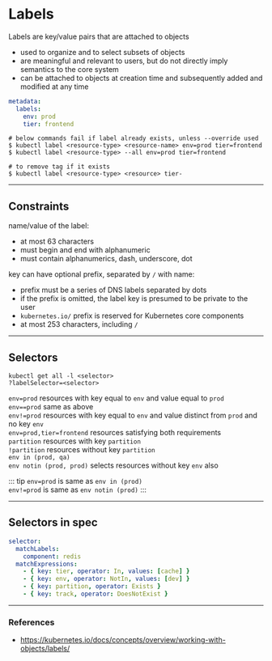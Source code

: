# Labels

Labels are key/value pairs that are attached to objects
* used to organize and to select subsets of objects
* are meaningful and relevant to users, but do not directly imply semantics to the core system
* can be attached to objects at creation time and subsequently added and modified at any time

```yaml
metadata:
  labels:
    env: prod
    tier: frontend
```

```
# below commands fail if label already exists, unless --override used
$ kubectl label <resource-type> <resource-name> env=prod tier=frontend
$ kubectl label <resource-type> --all env=prod tier=frontend

# to remove tag if it exists
$ kubectl label <resource-type> <resource> tier-
```

---

## Constraints

name/value of the label:
* at most 63 characters
* must begin and end with alphanumeric
* must contain alphanumerics, dash, underscore, dot

key can have optional prefix, separated by `/` with name:
* prefix must be a series of DNS labels separated by dots
* if the prefix is omitted, the label key is presumed to be private to the user
* `kubernetes.io/` prefix is reserved for Kubernetes core components
* at most 253 characters, including `/`

---

## Selectors

`kubectl get all -l <selector>`  
`?labelSelector=<selector>`

`env=prod` resources with key equal to `env` and value equal to `prod`  
`env==prod` same as above  
`env!=prod` resources with key equal to `env` and value distinct from `prod` and no key `env`  
`env=prod,tier=frontend` resources satisfying both requirements  
`partition` resources with key `partition`  
`!partition` resources without key `partition`  
`env in (prod, qa)`  
`env notin (prod, prod)` selects resources without key `env` also

::: tip
`env=prod` is same as `env in (prod)`  
`env!=prod` is same as `env notin (prod)`
:::

---

## Selectors in spec

```yaml
selector:
  matchLabels:
    component: redis
  matchExpressions:
    - { key: tier, operator: In, values: [cache] }
    - { key: env, operator: NotIn, values: [dev] }
    - { key: partition, operator: Exists }
    - { key: track, operator: DoesNotExist }
```

---

### References

* <https://kubernetes.io/docs/concepts/overview/working-with-objects/labels/>
